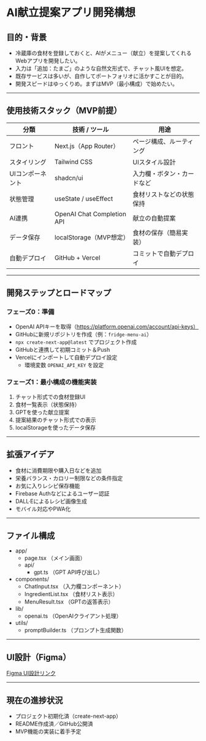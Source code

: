 # AI献立提案アプリ開発構想

## 目的・背景

- 冷蔵庫の食材を登録しておくと、AIがメニュー（献立）を提案してくれるWebアプリを開発したい。
- 入力は「追加：たまご」のような自然文形式で、チャット風UIを想定。
- 既存サービスは多いが、自作してポートフォリオに活かすことが目的。
- 開発スピードはゆっくりめ。まずはMVP（最小構成）で始めたい。

---

## 使用技術スタック（MVP前提）

| 分類             | 技術 / ツール              | 用途                       |
| ---------------- | -------------------------- | -------------------------- |
| フロント         | Next.js（App Router）      | ページ構成、ルーティング   |
| スタイリング     | Tailwind CSS               | UIスタイル設計             |
| UIコンポーネント | shadcn/ui                  | 入力欄・ボタン・カードなど |
| 状態管理         | useState / useEffect       | 食材リストなどの状態保持   |
| AI連携           | OpenAI Chat Completion API | 献立の自動提案             |
| データ保存       | localStorage（MVP想定）    | 食材の保存（簡易実装）     |
| 自動デプロイ     | GitHub + Vercel            | コミットで自動デプロイ     |

---

## 開発ステップとロードマップ

### フェーズ0：準備

- OpenAI APIキーを取得（https://platform.openai.com/account/api-keys）
- GitHubに新規リポジトリを作成（例：`fridge-menu-ai`）
- `npx create-next-app@latest` でプロジェクト作成
- GitHubと連携して初期コミット＆Push
- Vercelにインポートして自動デプロイ設定
  - 環境変数 `OPENAI_API_KEY` を設定

### フェーズ1：最小構成の機能実装

1. チャット形式での食材登録UI
2. 食材一覧表示（状態保持）
3. GPTを使った献立提案
4. 提案結果のチャット形式での表示
5. localStorageを使ったデータ保存

---

## 拡張アイデア

- 食材に消費期限や購入日などを追加
- 栄養バランス・カロリー制限などの条件指定
- お気に入りレシピ保存機能
- Firebase Authなどによるユーザー認証
- DALL·Eによるレシピ画像生成
- モバイル対応やPWA化

---

## ファイル構成

- app/
  - page.tsx （メイン画面）
  - api/
    - gpt.ts （GPT API呼び出し）
- components/
  - ChatInput.tsx （入力欄コンポーネント）
  - IngredientList.tsx （食材リスト表示）
  - MenuResult.tsx （GPTの返答表示）
- lib/
  - openai.ts （OpenAIクライアント処理）
- utils/
  - promptBuilder.ts （プロンプト生成関数）

---

## UI設計（Figma）

[Figma UI設計リンク](https://www.figma.com/design/m19PjQG1RqZNrEM2cmHKFS/UI?node-id=0-1&t=15hFKB5F5AMIVsMC-1)

---

## 現在の進捗状況

- プロジェクト初期化済（create-next-app）
- README作成済／GitHub公開済
- MVP機能の実装に着手予定
